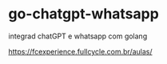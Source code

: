 # go-chatgpt-whatsapp
integrad chatGPT e whatsapp com golang

https://fcexperience.fullcycle.com.br/aulas/
